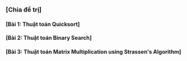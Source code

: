 ### [Chia để trị]
#### [Bài 1: Thuật toán Quicksort]
#### [Bài 2: Thuật toán Binary Search]
#### [Bài 3: Thuật toán Matrix Multiplication using Strassen's Algorithm]



